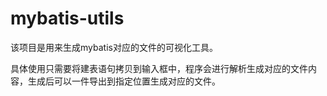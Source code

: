 # mybatis-utils

该项目是用来生成mybatis对应的文件的可视化工具。

具体使用只需要将建表语句拷贝到输入框中，程序会进行解析生成对应的文件内容，生成后可以一件导出到指定位置生成对应的文件。
